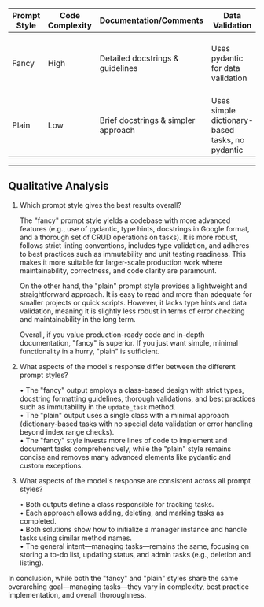 | Prompt Style | Code Complexity | Documentation/Comments | Data Validation | Output Formatting | Primary Strength | Potential Weakness |
|--------------|-----------------|-------------------------|-----------------|-------------------|------------------|--------------------|
| Fancy        | High            | Detailed docstrings & guidelines | Uses pydantic for data validation | Follows strict style/formatting rules (flake8, black) | Very thorough instructions and well-structured code | May be verbose or overengineered for the simplest use cases |
| Plain        | Low             | Brief docstrings & simpler approach | Uses simple dictionary-based tasks, no pydantic | Minimal code layout, single Python class | Quick to understand and maintain | Lacks advanced features such as type checking and data validation |

---

## Qualitative Analysis

1. Which prompt style gives the best results overall?

   The "fancy" prompt style yields a codebase with more advanced features (e.g., use of pydantic, type hints, docstrings in Google format, and a thorough set of CRUD operations on tasks). It is more robust, follows strict linting conventions, includes type validation, and adheres to best practices such as immutability and unit testing readiness. This makes it more suitable for larger-scale production work where maintainability, correctness, and code clarity are paramount.

   On the other hand, the "plain" prompt style provides a lightweight and straightforward approach. It is easy to read and more than adequate for smaller projects or quick scripts. However, it lacks type hints and data validation, meaning it is slightly less robust in terms of error checking and maintainability in the long term.

   Overall, if you value production-ready code and in-depth documentation, "fancy" is superior. If you just want simple, minimal functionality in a hurry, "plain" is sufficient.

2. What aspects of the model's response differ between the different prompt styles?

   • The "fancy" output employs a class-based design with strict types, docstring formatting guidelines, thorough validations, and best practices such as immutability in the `update_task` method.  
   • The "plain" output uses a single class with a minimal approach (dictionary-based tasks with no special data validation or error handling beyond index range checks).  
   • The "fancy" style invests more lines of code to implement and document tasks comprehensively, while the "plain" style remains concise and removes many advanced elements like pydantic and custom exceptions.

3. What aspects of the model's response are consistent across all prompt styles?

   • Both outputs define a class responsible for tracking tasks.  
   • Each approach allows adding, deleting, and marking tasks as completed.  
   • Both solutions show how to initialize a manager instance and handle tasks using similar method names.  
   • The general intent—managing tasks—remains the same, focusing on storing a to-do list, updating status, and admin tasks (e.g., deletion and listing).  

In conclusion, while both the "fancy" and "plain" styles share the same overarching goal—managing tasks—they vary in complexity, best practice implementation, and overall thoroughness.